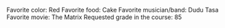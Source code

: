 Favorite color: Red
Favorite food: Cake
Favorite musician/band: Dudu Tasa 
Favorite movie: The Matrix
Requested grade in the course: 85 

